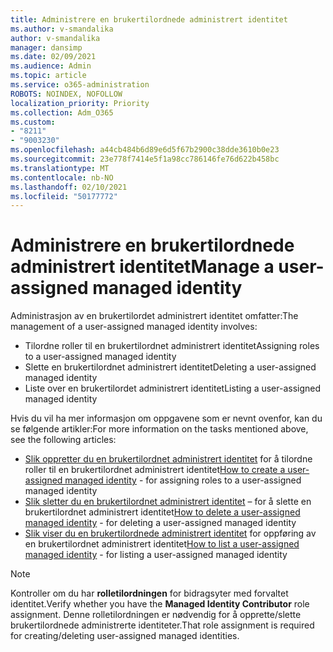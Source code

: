 ```yaml
---
title: Administrere en brukertilordnede administrert identitet
ms.author: v-smandalika
author: v-smandalika
manager: dansimp
ms.date: 02/09/2021
ms.audience: Admin
ms.topic: article
ms.service: o365-administration
ROBOTS: NOINDEX, NOFOLLOW
localization_priority: Priority
ms.collection: Adm_O365
ms.custom:
- "8211"
- "9003230"
ms.openlocfilehash: a44cb484b6d89e6d5f67b2900c38dde3610b0e23
ms.sourcegitcommit: 23e778f7414e5f1a98cc786146fe76d622b458bc
ms.translationtype: MT
ms.contentlocale: nb-NO
ms.lasthandoff: 02/10/2021
ms.locfileid: "50177772"
---
```

# <a name="manage-a-user-assigned-managed-identity"></a><span data-ttu-id="3c9db-102">Administrere en brukertilordnede administrert identitet</span><span class="sxs-lookup"><span data-stu-id="3c9db-102">Manage a user-assigned managed identity</span></span>

<span data-ttu-id="3c9db-103">Administrasjon av en brukertilordet administrert identitet omfatter:</span><span class="sxs-lookup"><span data-stu-id="3c9db-103">The management of a user-assigned managed identity involves:</span></span>

- <span data-ttu-id="3c9db-104">Tilordne roller til en brukertilordnet administrert identitet</span><span class="sxs-lookup"><span data-stu-id="3c9db-104">Assigning roles to a user-assigned managed identity</span></span>
- <span data-ttu-id="3c9db-105">Slette en brukertilordnet administrert identitet</span><span class="sxs-lookup"><span data-stu-id="3c9db-105">Deleting a user-assigned managed identity</span></span>
- <span data-ttu-id="3c9db-106">Liste over en brukertilordet administrert identitet</span><span class="sxs-lookup"><span data-stu-id="3c9db-106">Listing a user-assigned managed identity</span></span>

<span data-ttu-id="3c9db-107">Hvis du vil ha mer informasjon om oppgavene som er nevnt ovenfor, kan du se følgende artikler:</span><span class="sxs-lookup"><span data-stu-id="3c9db-107">For more information on the tasks mentioned above, see the following articles:</span></span>

- <span data-ttu-id="3c9db-108">[Slik oppretter du en brukertilordnet administrert identitet](https://docs.microsoft.com/azure/active-directory/managed-identities-azure-resources/how-to-manage-ua-identity-portal) for å tilordne roller til en brukertilordnet administrert identitet</span><span class="sxs-lookup"><span data-stu-id="3c9db-108">[How to create a user-assigned managed identity](https://docs.microsoft.com/azure/active-directory/managed-identities-azure-resources/how-to-manage-ua-identity-portal) - for assigning roles to a user-assigned managed identity</span></span>
- <span data-ttu-id="3c9db-109">[Slik sletter du en brukertilordnet administrert identitet](https://docs.microsoft.com/azure/active-directory/managed-identities-azure-resources/how-to-manage-ua-identity-portal) – for å slette en brukertilordnet administrert identitet</span><span class="sxs-lookup"><span data-stu-id="3c9db-109">[How to delete a user-assigned managed identity](https://docs.microsoft.com/azure/active-directory/managed-identities-azure-resources/how-to-manage-ua-identity-portal) - for deleting a user-assigned managed identity</span></span>
- <span data-ttu-id="3c9db-110">[Slik viser du en brukertilordnede administrert identitet](https://docs.microsoft.com/azure/active-directory/managed-identities-azure-resources/how-to-manage-ua-identity-portal) for oppføring av en brukertilordnet administrert identitet</span><span class="sxs-lookup"><span data-stu-id="3c9db-110">[How to list a user-assigned managed identity](https://docs.microsoft.com/azure/active-directory/managed-identities-azure-resources/how-to-manage-ua-identity-portal) - for listing a user-assigned managed identity</span></span>

> [!NOTE]
> <span data-ttu-id="3c9db-111">Kontroller om du har **rolletilordningen** for bidragsyter med forvaltet identitet.</span><span class="sxs-lookup"><span data-stu-id="3c9db-111">Verify whether you have the **Managed Identity Contributor** role assignment.</span></span> <span data-ttu-id="3c9db-112">Denne rolletilordningen er nødvendig for å opprette/slette brukertilordnede administrerte identiteter.</span><span class="sxs-lookup"><span data-stu-id="3c9db-112">That role assignment is required for creating/deleting user-assigned managed identities.</span></span>
